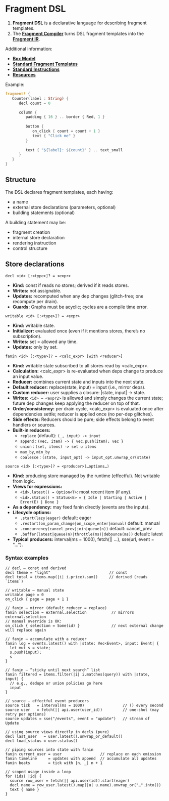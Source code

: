 # Fragment DSL

1. **Fragment DSL** is a declarative language for describing fragment templates.
2. The [**Fragment Compiler**](../20_compile/compiler.md) turns DSL fragment templates into the [**Fragment IR**](../20_compile/fir.md).

Additional information:

- [**Box Model**](box_model.md)
- [**Standard Fragment Templates**](standard_templates.md)
- [**Standard Instructions**](standard_instructions.md)
- [**Resources**](resources.md)

Example:

```rust
fragment! {
   Counter(label : String) {
      decl count = 0

      column {
         padding { 16 } .. border { Red, 1 }
         
         button {
            on_click { count = count + 1 }
            text { "Click me" }
         }
   
         text { "${label}: ${count}" } .. text_small
      }
   }
}
```

## Structure

The DSL declares fragment templates, each having:

- a name
- external store declarations (parameters, optional)
- building statements (optional)

A building statement may be:

- fragment creation
- internal store declaration
- rendering instruction
- control structure

## Store declarations

`decl <id> [:<type>]? = <expr>`
- **Kind:** const if <expr> reads no stores; derived if it reads stores.
- **Writes:** not assignable.
- **Updates:** recomputed when any dep changes (glitch-free; one recompute per drain).
- **Guards:** Graphs must be acyclic; cycles are a compile time error.

`writable <id> [:<type>]? = <expr>`
- **Kind:** writable state.
- **Initializer:** <expr> evaluated once (even if it mentions stores, there’s no subscription).
- **Writes:** set <id> = <expr2> allowed any time.
- **Updates:** only by set.

`fanin <id> [:<type>]? = <calc_expr> [with <reducer>]`
- **Kind:** writable state subscribed to all stores read by <calc_expr>.
- **Calculation:** <calc_expr> is re-evaluated when deps change to produce an input value.
- **Reducer:** combines current state and inputs into the next state.
- **Default reducer:** replace(state, input) = input (i.e., mirror deps).
- **Custom reducer:** user supplies a closure: |state, input| → state.
- **Writes:** `<id> = <expr2>` is allowed and simply changes the current state; future dep changes keep applying the reducer on top of that.
- **Order/consistency:** per drain cycle, <calc_expr> is evaluated once after dependencies settle; reducer is applied once (no per-dep glitches).
- **Side effects:** Reducers should be pure; side effects belong to event handlers or sources.
- **Built-in reducers:**
  - `replace` (default): `(_, input) -> input`
  - `append` : `(vec, item) -> { vec.push(item); vec }`
  - `union` : `(set, items) -> set ∪ items`
  - `max_by`, `min_by`
  - `coalesce` : `(state, input_opt) -> input_opt.unwrap_or(state)`

`source <id> [:<type>]? = <producer>(…options…)`
- **Kind:** producing store managed by the runtime (effectful). Not writable from logic.
- **Views for expressions:**
  - `<id>.latest() → Option<T>`: most recent item (if any).
  - `<id>.status() → Status<E> = { Idle | Starting | Active | Error(E) | Done }`
- **As a dependency:** may feed fanin directly (events are the inputs).
- **Lifecycle options:**
  - `.start(lazy|eager)` default: eager
  - `.restart(on_param_change|on_scope_enter|manual)` default: manual
  - `.concurrency(cancel_prev|join|queue(n))` default: cancel_prev
  - `.buffer(latest|queue(n)|throttle(ms)|debounce(ms))` default: latest
- **Typical producers:** interval(ms = 1000), fetch(|| …), sse(url, event = "…").

### Syntax examples

```dsl
// decl — const and derived
decl theme = "light"                          // const
decl total = items.map(|i| i.price).sum()     // derived (reads `items`)

// writable — manual state
writable page = 0
on_click { page = page + 1 }

// fanin — mirror (default reducer = replace)
fanin selection = external.selection           // mirrors external.selection
// manual override is OK:
on_click { selection = Some(id) }              // next external change will replace again

// fanin — accumulate with a reducer
fanin log = events.latest() with |state: Vec<Event>, input: Event| {
  let mut s = state;
  s.push(input);
  s
}

// fanin — “sticky until next search” list
fanin filtered = items.filter(|i| i.matches(query)) with |state, input| {
  // e.g., dedupe or union policies go here
  input
}

// source — effectful event producers
source tick   = interval(ms = 1000)                 // () every second
source user   = fetch(|| api.user(user_id))         // one-shot (may retry per options)
source updates = sse("/events", event = "update")   // stream of Update

// using source views directly in decls (pure)
decl last_user   = user.latest().unwrap_or_default()
decl load_status = user.status()

// piping sources into state with fanin
fanin current_user = user                 // replace on each emission
fanin timeline     = updates with append  // accumulate all updates
fanin beats        = tick with |n, _| n + 1

// scoped usage inside a loop
for (ids) |id| {
  source row_user = fetch(|| api.user(id)).start(eager)
  decl name = row_user.latest().map(|u| u.name).unwrap_or("…".into())
  text { name }
}
```
